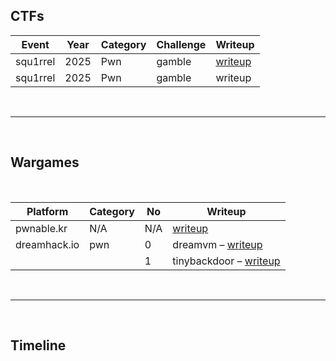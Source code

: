 ## CTFs

<table class="styled-table">
  <thead>
    <tr>
      <th>Event</th>
      <th>Year</th>
      <th>Category</th>
      <th>Challenge</th>
      <th>Writeup</th>
    </tr>
  </thead>
  <tbody>
    <tr>
      <td>squ1rrel</td>
      <td>2025</td>
      <td>Pwn</td>
      <td>gamble</td>
      <td><a href="https://example.com/dicectf-babyvm">writeup</a></td>
    </tr>
    <tr>
      <td>squ1rrel</td>
      <td>2025</td>
      <td>Pwn</td>
      <td>gamble</td>
      <td>writeup</td>
    </tr>
  </tbody>
</table>
<br>

---
<br>

## Wargames
<br>
<table class="styled-table">
  <thead>
    <tr>
      <th>Platform</th>
      <th>Category</th>
      <th>No</th>
      <th>Writeup</th>
    </tr>
  </thead>
  <tbody>
    <tr>
      <td>pwnable.kr</td>
      <td>N/A</td>
      <td>N/A</td>
      <td><a href="https://pwnable.kr">writeup</a></td>
    </tr>
    <tr>
      <td>dreamhack.io</td>
      <td>pwn</td>
      <td>0</td>
      <td>dreamvm – <a href="https://dreamhack.io">writeup</a></td>
    </tr>
    <tr>
      <td></td>
      <td></td>
      <td>1</td>
      <td>tinybackdoor – <a href="https://dreamhack.io">writeup</a></td>
    </tr>
  </tbody>
</table>

<br>

---
<br>

## Timeline

<br>